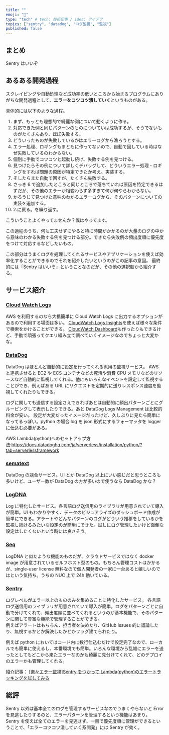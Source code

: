 ```yaml
---
title: ""
emoji: "🎉"
type: "tech" # tech: 技術記事 / idea: アイデア
topics: ["sentry", "datadog", "ログ監視", "監視"]
published: false
---
```


## まとめ

Sentry はいいぞ

## あるある開発過程

スクレイピングや自動処理など成功率の低いところから始まるプログラムにありがちな開発過程として、**エラーをコツコツ潰していく**というものがある。

具体的には以下のような過程。

1. まず、もっとも理想的で綺麗な例について動くように作る。
1. 対応できた例と同じパターンのものについていは成功するが、そうでないものがたくさんあり、ほぼ失敗する。
1. どういったものが失敗しているかはエラーログから漁ろうとする。
1. エラー処理、ロギングもまともに作ってないので、自動で回している時はなぜ失敗しているのわからない。
1. 個別に手動でコツコツと起動し続け、失敗する例を見つける。
1. 見つけたらその例について詳しくデバッグして、どういうエラー処理・ロギングをすれば問題の原因が特定できたか考え、実装する。
1. そしたらまた自動で回すが、たくさん失敗する。
1. さっき 6.で追加したところと同じところで落ちていれば原因を特定できるはずだが、その他のエラーが相変わらず多すぎて何が何やらわからない。
1. かろうじて見つけた意味のわかるエラーログから、そのパターンについての実装を追加する。
1. 2.に戻る。を繰り返す。

こういうことよくやってませんか？僕はやってます。

この過程のうち、何も工夫せずにやると特に時間がかかるのが大量のログの中から意味のわかる失敗する例を見つける部分。できたら失敗例の頻出度順に優先度をつけて対応するなどしたいもの。

この部分はうまくログを処理してくれるサービスやアプリケーションを使えば効率化することができるのでそれを紹介したいというのがこの記事の意図。
最終的には「Sentry はいいぞ」ということなのだが、その他の選択肢から紹介する。

## サービス紹介

### [Cloud Watch Logs](https://docs.aws.amazon.com/ja_jp/AmazonCloudWatch/latest/logs/WhatIsCloudWatchLogs.html)

AWS を利用するのなら大抵簡単に Cloud Watch Logs に出力するオプションがあるので利用する場面は多い。
[CloudWatch Logs Insights](https://docs.aws.amazon.com/ja_jp/AmazonCloudWatch/latest/logs/AnalyzingLogData.html)を使えば様々な条件で検索をかけることができる。
[CloudWatch Dashboard](https://docs.aws.amazon.com/AmazonCloudWatch/latest/monitoring/CloudWatch_Dashboards.html)も作ったりもできるけど、手動で頑張ってクエリ組み立て調べていくイメージなのでちょっと大変かな。

### [DataDog](https://www.datadoghq.com/ja/)

DataDog はほとんど自動的に設定を行ってくれる汎用の監視サービス。
AWS と連携させると EC2 や ECS コンテナなどの死活や消費 CPU メモリなどのリソースなど自動的に監視してくれる。他にもいろんなイベントを設定して監視することができ、例えばある URL にリクエストを定期的に送りレスポンス速度を監視してくれたりもできる。

ログに関しても送信する設定さえできればあとは自動的に頻出パターンごとにグルーピングして表示したりできる。あと DataDog Logs Management は比較的料金が安い。
設定が大変だったイメージだったけど、久しぶりに見たら簡単になってるっぽい。python の場合 log を json 形式にするフォーマッタを logger に仕込む必要がある。

AWS Lambda(python)へのセットアップ方法:<https://docs.datadoghq.com/ja/serverless/installation/python/?tab=serverlessframework>

### [sematext](https://sematext.com/)

DataDog の競合サービス。UI とか DataDog 以上にいい感じだと思うところも多いけど、ユーザー数が DataDog の方が多いので使うなら DataDog かな？

### [LogDNA](https://logdna.com/)

Log に特化したサービス。各言語ログ送信用のライブラリが用意されていて導入が簡単。UI もわかりやすく、データのビジュアライズのダッシュボード作成が簡単にできる。アラートやどんなパターンのログがどういう推移をしているかを監視し続けるみたいな設定のが簡単にできた。試しにログ管理したいけど面倒な設定はしたくないという時には良さそう。

### [Seq](https://datalust.co/seq)

LogDNA と似たような機能のものだが、クラウドサービスではなく docker image が用意されているセルフホスト型のもの。もちろん管理コストはかかるが、single-user license 無料なので個人開発者の一家に一台あると嬉しいのではという気持ち。うちの NUC 上で 24h 動いている。

### [Sentry](https://sentry.io/)

ログレベルがエラー以上のもののみを集めることに特化したサービス。
各言語ログ送信用のライブラリが用意されていて導入が簡単。ログをパターンごとに自動で分けてくれて、頻出度順に並べてくれるというのが基本機能で、そのパターンに関して豊富な機能で管理することができる。  
例えばアラートはもちろん、担当者を決めたり、GitHub Issues 的に議論したり、無視するかとか解決したかとかフラグ建てられたり。

例えば python においてはコード内に数行仕込むだけで設定完了なので、ローカルでも簡単に使えるし、本番環境でも簡単。いろんな環境から乱雑にエラーを送ったとしてもどこから来たエラーなのかも綺麗に見分けてくれて、どのデプロイのエラーかも管理してくれる。

紹介記事：
[[楽々エラー監視]Sentry をつかって Lambda(python)のエラートラッキングを試してみる](https://dev.classmethod.jp/articles/sentry-aws-lambda-python-error-tracking/)

## 総評

Sentry 以外は基本全てのログを管理するサービスなのでうまくやらないと Error を見逃したりするのと、エラーパターンを管理するという機能はあまり。
Sentry を使えば全てのエラーを見逃さず、一目で優先度順に管理ができるということで、「エラーコツコツ潰していく系開発」には Sentry が効く。
